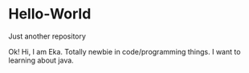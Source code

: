 # Hello-World
Just another repository

Ok! Hi, I am Eka. Totally newbie in code/programming things. I want to learning about java.
